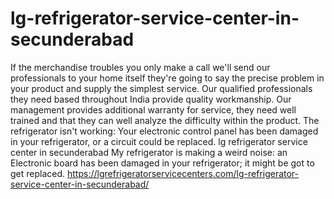 # lg-refrigerator-service-center-in-secunderabad
  If the merchandise troubles you only make a call we'll send our professionals to your home itself they're going to say the precise problem in your product and supply the simplest service. Our qualified professionals they need based throughout India provide quality workmanship. Our management provides additional warranty for service, they need well trained and that they can well analyze the difficulty within the product. The refrigerator isn't working: Your electronic control panel has been damaged in your refrigerator, or a circuit could be replaced. lg refrigerator service center in secunderabad My refrigerator is making a weird noise: an Electronic board has been damaged in your refrigerator; it might be got to get replaced. https://lgrefrigeratorservicecenters.com/lg-refrigerator-service-center-in-secunderabad/
